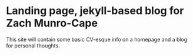 # Landing page, jekyll-based blog for Zach Munro-Cape

This site will contain some basic CV-esque info on a homepage and a blog for personal thoughts.
